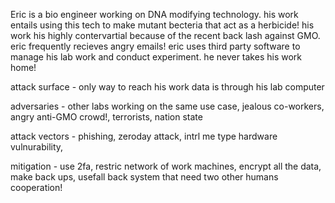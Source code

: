 Eric is a bio engineer working on DNA modifying technology. his work entails using this tech to make mutant becteria that act as a herbicide! his work his highly contervartial because of the recent back lash against GMO. eric frequently recieves angry emails! eric uses third party software to manage his lab work and conduct experiment. he never takes his work home! 


attack surface - only way to reach his work data is through his lab computer

adversaries - other labs working on the same use case, jealous co-workers, angry anti-GMO crowd!, terrorists, nation state

attack vectors - phishing, zeroday attack, intrl me type hardware vulnurability, 

mitigation - use 2fa, restric network of work machines, encrypt all the data, make back ups, usefall back system that need two other humans cooperation!

